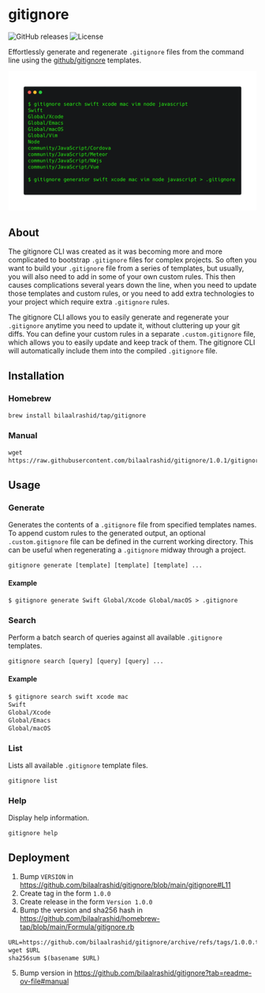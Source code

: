 # gitignore

![GitHub releases](https://img.shields.io/github/v/release/bilaalrashid/gitignore) ![License](https://img.shields.io/github/license/bilaalrashid/gitignore)

Effortlessly generate and regenerate `.gitignore` files from the command line using the [github/gitignore](https://github.com/github/gitignore) templates.

![Screenshot](assets/screenshot.png)

## About

The gitignore CLI was created as it was becoming more and more complicated to bootstrap `.gitignore` files for complex projects. So often you want to build your `.gitignore` file from a series of templates, but usually, you will also need to add in some of your own custom rules. This then causes complications several years down the line, when you need to update those templates and custom rules, or you need to add extra technologies to your project which require extra `.gitignore` rules.

The gitignore CLI allows you to easily generate and regenerate your `.gitignore` anytime you need to update it, without cluttering up your git diffs. You can define your custom rules in a separate `.custom.gitignore` file, which allows you to easily update and keep track of them. The gitignore CLI will automatically include them into the compiled `.gitignore` file.

## Installation

### Homebrew

```
brew install bilaalrashid/tap/gitignore
```

### Manual

```
wget https://raw.githubusercontent.com/bilaalrashid/gitignore/1.0.1/gitignore
```

## Usage

### Generate

Generates the contents of a `.gitignore` file from specified templates names. To append custom rules to the generated output, an optional `.custom.gitignore` file can be defined in the current working directory. This can be useful when regenerating a `.gitignore` midway through a project. 

```
gitignore generate [template] [template] [template] ...
```

#### Example

```
$ gitignore generate Swift Global/Xcode Global/macOS > .gitignore
```

### Search

Perform a batch search of queries against all available `.gitignore` templates.

```
gitignore search [query] [query] [query] ...
```

#### Example

```
$ gitignore search swift xcode mac
Swift
Global/Xcode
Global/Emacs
Global/macOS
```

### List

Lists all available `.gitignore` template files.

```
gitignore list
```

### Help

Display help information.

```
gitignore help
```

## Deployment

1. Bump `VERSION` in https://github.com/bilaalrashid/gitignore/blob/main/gitignore#L11
2. Create tag in the form `1.0.0`
3. Create release in the form `Version 1.0.0`
4. Bump the version and sha256 hash in https://github.com/bilaalrashid/homebrew-tap/blob/main/Formula/gitignore.rb
```
URL=https://github.com/bilaalrashid/gitignore/archive/refs/tags/1.0.0.tar.gz
wget $URL
sha256sum $(basename $URL)
```
5. Bump version in https://github.com/bilaalrashid/gitignore?tab=readme-ov-file#manual
